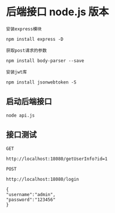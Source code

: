 # 后端接口 node.js 版本

`安装express模块`

```
npm install express -D
```

`获取post请求的参数`

```
npm install body-parser --save
```

`安装jwt库`

```
npm install jsonwebtoken -S
```

## 启动后端接口

```
node api.js
```

## 接口测试

`GET`

```
http://localhost:18080/getUserInfo?id=1
```

`POST`

```
http://localhost:18080/login

{
"username":"admin",
"password":"123456"
}
```
